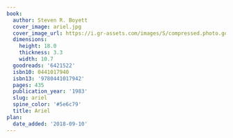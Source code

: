 ```yaml
---
book:
  author: Steven R. Boyett
  cover_image: ariel.jpg
  cover_image_url: https://i.gr-assets.com/images/S/compressed.photo.goodreads.com/books/1390180975l/6421522.jpg
  dimensions:
    height: 18.0
    thickness: 3.3
    width: 10.7
  goodreads: '6421522'
  isbn10: 0441017940
  isbn13: '9780441017942'
  pages: 435
  publication_year: '1983'
  slug: ariel
  spine_color: '#5e6c79'
  title: Ariel
plan:
  date_added: '2018-09-10'
---
```

